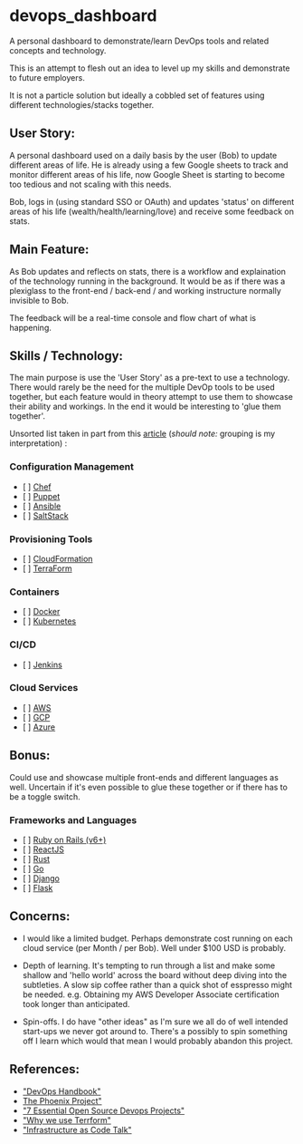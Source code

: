 # devops_dashboard
A personal dashboard to demonstrate/learn DevOps tools and related concepts and technology.

This is an attempt to flesh out an idea to level up my skills and demonstrate to future employers.

It is not a particle solution but ideally a cobbled set of features using different technologies/stacks together.

## User Story:

A personal dashboard used on a daily basis by the user (Bob) to update different areas of life. He is already using a few Google sheets to track and monitor different areas of his life, now Google Sheet is starting to become too tedious and not scaling with this needs.

Bob, logs in (using standard SSO or OAuth) and updates 'status' on different areas of his life (wealth/health/learning/love) and receive some feedback on stats.

## Main Feature:

As Bob updates and reflects on stats, there is a workflow and explaination of the technology running in the background. It would be as if there was a plexiglass to the front-end / back-end / and working instructure normally invisible to Bob.

The feedback will be a real-time console and flow chart of what is happening.

## Skills / Technology:

The main purpose is use the 'User Story' as a pre-text to use a technology. There would rarely be the need for the multiple DevOp tools to be used together, but each feature would in theory attempt to use them to showcase their ability and workings. In the end it would be interesting to 'glue them together'.

Unsorted list taken in part from this [article](https://www.linux.com/news/7-essential-open-source-devops-projects/) (_should note:_  grouping is my interpretation)  :

### Configuration Management 
- \[ ]  [Chef](https://www.chef.io/chef/)
- \[ ]  [Puppet](https://puppet.com/)
- \[ ]  [Ansible](https://www.ansible.com/)
- \[ ]  [SaltStack](https://saltstack.com/)


### Provisioning Tools
- \[ ]  [CloudFormation](https://aws.amazon.com/cloudformation/)
- \[ ]  [TerraForm](https://www.terraform.io/)

### Containers
- \[ ]  [Docker](https://www.docker.com/)
- \[ ]  [Kubernetes](http://kubernetes.io/)

### CI/CD
- \[ ]  [Jenkins](https://jenkins.io/)

### Cloud Services
- \[ ]  [AWS](https://aws.amazon.com)
- \[ ]  [GCP](https://cloud.google.com)
- \[ ]  [Azure](https://azure.microsoft.com)


## Bonus:

Could use and showcase multiple front-ends and different languages as well. Uncertain if it's even possible to glue these together or if there has to be a toggle switch.

### Frameworks and Languages
- \[ ] [Ruby on Rails (v6+)](https://rubyonrails.org/)
- \[ ] [ReactJS](https://reactjs.org/)
- \[ ] [Rust](https://www.rust-lang.org)
- \[ ] [Go](https://golang.org)
- \[ ] [Django](https://www.djangoproject.com)
- \[ ] [Flask](https://github.com/pallets/flask)


## Concerns:

- I would like a limited budget. Perhaps demonstrate cost running on each cloud service (per Month / per Bob).
Well under $100 USD is probably.

- Depth of learning. It's tempting to run through a list and make some shallow and 'hello world' across the board without deep diving into the subtleties. A slow sip coffee rather than a quick shot of esspresso might be needed. e.g. Obtaining my AWS Developer Associate certification took longer than anticipated.

- Spin-offs. I do have "other ideas" as I'm sure we all do of well intended start-ups we never got around to. There's a possibly to spin something off I learn which would that mean I would probably abandon this project.


## References:

- ["DevOps Handbook"](https://www.amazon.com/gp/product/1942788002)
- [The Phoenix Project"](https://www.amazon.com/gp/product/1942788290)
- ["7 Essential Open Source Devops Projects"](https://www.linux.com/news/7-essential-open-source-devops-projects/)
- ["Why we use Terrform"](https://blog.gruntwork.io/why-we-use-terraform-and-not-chef-puppet-ansible-saltstack-or-cloudformation-7989dad2865c)
- ["Infrastructure as Code Talk"](https://github.com/brikis98/infrastructure-as-code-talk)

